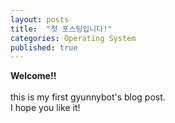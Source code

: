 ```yaml
---
layout: posts
title:  "첫 포스팅입니다!"
categories: Operating System
published: true
---
```

**Welcome!!**
<br>
<br>
this is my first gyunnybot's blog post.
<br>
I hope you like it!